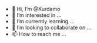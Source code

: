 - 👋 Hi, I’m @Kurdamo
- 👀 I’m interested in ...
- 🌱 I’m currently learning ...
- 💞️ I’m looking to collaborate on ...
- 📫 How to reach me ...

<!---
Kurdamo/Kurdamo is a ✨ special ✨ repository because its `README.md` (this file) appears on your GitHub profile.
You can click the Preview link to take a look at your changes.
--->

